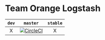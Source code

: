 Team Orange Logstash
====================

| `dev` | `master` | `stable` |
| :---: | :------: | :------: |
| X | [![CircleCI](https://circleci.com/gh/bklein1/xp-days-hamburg.svg?style=svg)](https://circleci.com/gh/bklein1/xp-days-hamburg) | X |
